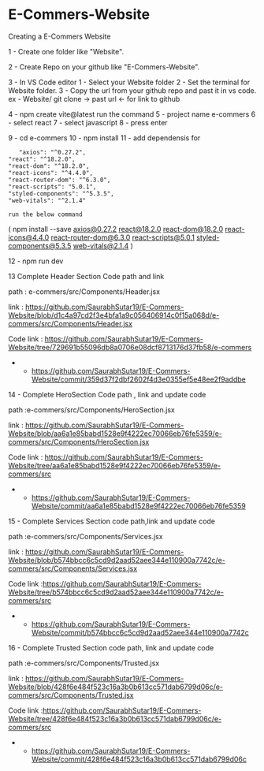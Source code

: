 # E-Commers-Website

Creating a E-Commers Website

1 - Create one folder like "Website".

2 - Create Repo on your github like "E-Commers-Website".

3 - In VS Code editor
1 - Select your Website folder
2 - Set the terminal for Website folder.
3 - Copy the url from your github repo and past it in vs code.
ex - Website/ git clone -> past url <- for link to github

4 - npm create vite@latest run the command
5 - project name e-commers
6 - select react
7 - select javascript
8 - press enter

9 - cd e-commers
10 - npm install
11 - add dependensis for

       "axios": "^0.27.2",
    "react": "^18.2.0",
    "react-dom": "^18.2.0",
    "react-icons": "^4.4.0",
    "react-router-dom": "^6.3.0",
    "react-scripts": "5.0.1",
    "styled-components": "^5.3.5",
    "web-vitals": "^2.1.4"

    run the below command

( npm install --save axios@0.27.2 react@18.2.0 react-dom@18.2.0 react-icons@4.4.0 react-router-dom@6.3.0 react-scripts@5.0.1 styled-components@5.3.5 web-vitals@2.1.4 )

12 - npm run dev

13 Complete Header Section Code path and link

path : e-commers/src/Components/Header.jsx

link : https://github.com/SaurabhSutar19/E-Commers-Website/blob/d1c4a97cd2f3e4bfa1a9c056406914c0f15a068d/e-commers/src/Components/Header.jsx

Code link : https://github.com/SaurabhSutar19/E-Commers-Website/tree/729691b55096db8a0706e08dcf8713176d37fb58/e-commers

- - https://github.com/SaurabhSutar19/E-Commers-Website/commit/359d37f2dbf2602f4d3e0355ef5e48ee2f9addbe

14 - Complete HeroSection Code path , link and update code

path :e-commers/src/Components/HeroSection.jsx

link : https://github.com/SaurabhSutar19/E-Commers-Website/blob/aa6a1e85babd1528e9f4222ec70066eb76fe5359/e-commers/src/Components/HeroSection.jsx

Code link : https://github.com/SaurabhSutar19/E-Commers-Website/tree/aa6a1e85babd1528e9f4222ec70066eb76fe5359/e-commers/src

- - https://github.com/SaurabhSutar19/E-Commers-Website/commit/aa6a1e85babd1528e9f4222ec70066eb76fe5359

15 - Complete Services Section code path,link and update code

path :e-commers/src/Components/Services.jsx

link : https://github.com/SaurabhSutar19/E-Commers-Website/blob/b574bbcc6c5cd9d2aad52aee344e110900a7742c/e-commers/src/Components/Services.jsx

Code link :https://github.com/SaurabhSutar19/E-Commers-Website/tree/b574bbcc6c5cd9d2aad52aee344e110900a7742c/e-commers/src

- - https://github.com/SaurabhSutar19/E-Commers-Website/commit/b574bbcc6c5cd9d2aad52aee344e110900a7742c

16 - Complete Trusted Section code path, link and update code

path :e-commers/src/Components/Trusted.jsx

link : https://github.com/SaurabhSutar19/E-Commers-Website/blob/428f6e484f523c16a3b0b613cc571dab6799d06c/e-commers/src/Components/Trusted.jsx

Code link :https://github.com/SaurabhSutar19/E-Commers-Website/tree/428f6e484f523c16a3b0b613cc571dab6799d06c/e-commers/src

- - https://github.com/SaurabhSutar19/E-Commers-Website/commit/428f6e484f523c16a3b0b613cc571dab6799d06c
